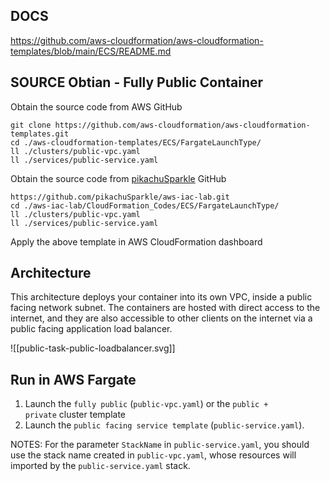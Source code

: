 ## DOCS

https://github.com/aws-cloudformation/aws-cloudformation-templates/blob/main/ECS/README.md

## SOURCE Obtian - Fully Public Container

Obtain the source code from AWS GitHub
```
git clone https://github.com/aws-cloudformation/aws-cloudformation-templates.git
cd ./aws-cloudformation-templates/ECS/FargateLaunchType/
ll ./clusters/public-vpc.yaml
ll ./services/public-service.yaml
```

Obtain the source code from [pikachuSparkle](https://github.com/pikachuSparkle) GitHub
```
https://github.com/pikachuSparkle/aws-iac-lab.git
cd ./aws-iac-lab/CloudFormation_Codes/ECS/FargateLaunchType/
ll ./clusters/public-vpc.yaml
ll ./services/public-service.yaml
```

Apply the above template in AWS CloudFormation dashboard 

## Architecture

This architecture deploys your container into its own VPC, inside a public facing network subnet. The containers are hosted with direct access to the internet, and they are also accessible to other clients on the internet via a public facing application load balancer.

![[public-task-public-loadbalancer.svg]]

## Run in AWS Fargate

1. Launch the `fully public` (`public-vpc.yaml`) or the `public + private` cluster template
2. Launch the `public facing service template` (`public-service.yaml`).

NOTES:
For the parameter `StackName` in `public-service.yaml`, you should use the stack name created in `public-vpc.yaml`, whose resources will imported by the  `public-service.yaml` stack.
